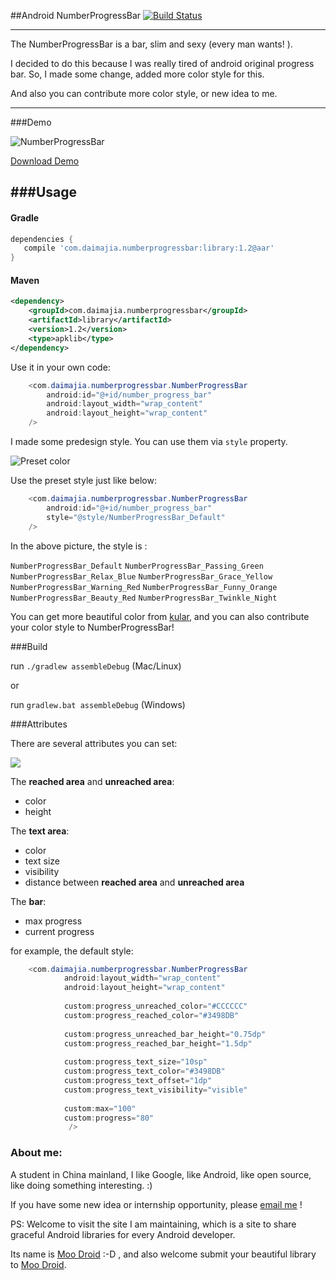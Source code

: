 ##Android NumberProgressBar [![Build Status](https://travis-ci.org/daimajia/NumberProgressBar.png?branch=master)](https://travis-ci.org/daimajia/NumberProgressBar)

-----

The NumberProgressBar is a bar, slim and sexy (every man wants! ). 

I decided to do this because I was really tired of android original progress bar. So, I made some change, added more color style for this.

And also you can contribute more color style, or new idea to me.

---

###Demo

![NumberProgressBar](http://ww3.sinaimg.cn/mw690/610dc034jw1efyrd8n7i7g20cz02mq5f.gif)


[Download Demo](https://github.com/daimajia/NumberProgressBar/releases/download/v1.0/NumberProgressBar-Demo-v1.0.apk)

###Usage
----

#### Gradle

```groovy
dependencies {
   compile 'com.daimajia.numberprogressbar:library:1.2@aar'
}
```

#### Maven 

```xml
<dependency>
    <groupId>com.daimajia.numberprogressbar</groupId>
    <artifactId>library</artifactId>
    <version>1.2</version>
    <type>apklib</type>
</dependency>
```

Use it in your own code:

```java
	<com.daimajia.numberprogressbar.NumberProgressBar
		android:id="@+id/number_progress_bar"
		android:layout_width="wrap_content"
		android:layout_height="wrap_content"
	/>
```	

I made some predesign style. You can use them via `style` property.


![Preset color](http://ww1.sinaimg.cn/mw690/610dc034jw1efyslmn5itj20f30k074r.jpg)

Use the preset style just like below:

```java
	<com.daimajia.numberprogressbar.NumberProgressBar
		android:id="@+id/number_progress_bar"
		style="@style/NumberProgressBar_Default"
	/>
```	

In the above picture, the style is : 

`NumberProgressBar_Default`
`NumberProgressBar_Passing_Green`
`NumberProgressBar_Relax_Blue`
`NumberProgressBar_Grace_Yellow`
`NumberProgressBar_Warning_Red`
`NumberProgressBar_Funny_Orange`
`NumberProgressBar_Beauty_Red`
`NumberProgressBar_Twinkle_Night`

You can get more beautiful color from [kular](https://kuler.adobe.com), and you can also contribute your color style to NumberProgressBar!  

###Build

run `./gradlew assembleDebug` (Mac/Linux)

or

run `gradlew.bat assembleDebug` (Windows)

###Attributes

There are several attributes you can set:

![](http://ww2.sinaimg.cn/mw690/610dc034jw1efyttukr1zj20eg04bmx9.jpg)

The **reached area** and **unreached area**:

* color
* height 

The **text area**:

* color
* text size
* visibility
* distance between **reached area** and **unreached area**

The **bar**:

* max progress
* current progress

for example, the default style:

```java
	<com.daimajia.numberprogressbar.NumberProgressBar
	        android:layout_width="wrap_content"
	        android:layout_height="wrap_content"
	        
	        custom:progress_unreached_color="#CCCCCC"
	        custom:progress_reached_color="#3498DB"
	        
	        custom:progress_unreached_bar_height="0.75dp"
	        custom:progress_reached_bar_height="1.5dp"
	        
	        custom:progress_text_size="10sp"
	        custom:progress_text_color="#3498DB"
	        custom:progress_text_offset="1dp"
	        custom:progress_text_visibility="visible"
	        
	        custom:max="100"
	        custom:progress="80"
	         />
```

### About me:

A student in China mainland, I like Google, like Android, like open source, like doing something interesting. :)

If you have some new idea or internship opportunity, please [email me](mailto:daimajia@gmail.com) !

PS: Welcome to visit the site I am maintaining, which is a site to share graceful Android libraries for every Android developer.

Its name is [Moo Droid](http://moodroid.com) :-D , and also welcome submit your beautiful library to [Moo Droid](http://moodroid.com). 
